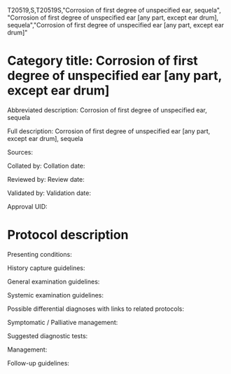 T20519,S,T20519S,"Corrosion of first degree of unspecified ear, sequela", "Corrosion of first degree of unspecified ear [any part, except ear drum], sequela","Corrosion of first degree of unspecified ear [any part, except ear drum]"
# Category title: Corrosion of first degree of unspecified ear [any part, except ear drum]

Abbreviated description: Corrosion of first degree of unspecified ear, sequela

Full description: Corrosion of first degree of unspecified ear [any part, except ear drum], sequela

Sources:

Collated by:
Collation date:

Reviewed by:
Review date:

Validated by:
Validation date:

Approval UID:

# Protocol description

Presenting conditions:

History capture guidelines:

General examination guidelines:

Systemic examination guidelines:

Possible differential diagnoses with links to related protocols:

Symptomatic / Palliative management:

Suggested diagnostic tests:

Management:

Follow-up guidelines:
